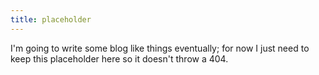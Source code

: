 ```yaml
---
title: placeholder
---
```


I'm going to write some blog like things eventually; for now I just need to keep this placeholder here so it doesn't throw a 404.
